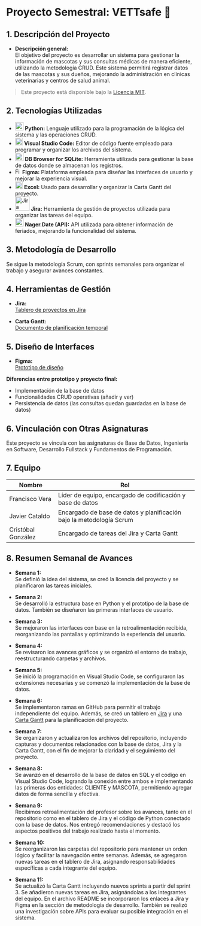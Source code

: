 # Proyecto Semestral: VETTsafe 🐾

## 1. Descripción del Proyecto
- **Descripción general:**  
  El objetivo del proyecto es desarrollar un sistema para gestionar la información de mascotas y sus consultas médicas de manera eficiente, utilizando la metodología CRUD. Este sistema permitirá registrar datos de las mascotas y sus dueños, mejorando la administración en clínicas veterinarias y centros de salud animal.

> Este proyecto está disponible bajo la [Licencia MIT](https://github.com/francisxo999/Proyecto-Semestral/blob/main/LICENSE).

## 2. Tecnologías Utilizadas
- <img src="https://cdn.jsdelivr.net/gh/devicons/devicon/icons/python/python-original.svg" alt="Python" width="22"/>  **Python:** Lenguaje utilizado para la programación de la lógica del sistema y las operaciones CRUD.
- <img src="https://cdn.jsdelivr.net/gh/devicons/devicon/icons/vscode/vscode-original.svg" alt="Visual Studio Code" width="20"/> **Visual Studio Code:** Editor de código fuente empleado para programar y organizar los archivos del sistema.
- <img src="https://cdn.jsdelivr.net/gh/devicons/devicon@latest/icons/azuresqldatabase/azuresqldatabase-original.svg" alt="DB Browser for SQLite" width="22"/>  **DB Browser for SQLite:** Herramienta utilizada para gestionar la base de datos donde se almacenan los registros.
- <img src="https://upload.wikimedia.org/wikipedia/commons/3/33/Figma-logo.svg" alt="Figma" width="15"/>  **Figma:** Plataforma empleada para diseñar las interfaces de usuario y mejorar la experiencia visual.
- <img src="https://upload.wikimedia.org/wikipedia/commons/3/34/Microsoft_Office_Excel_%282019%E2%80%93present%29.svg" alt="Excel" width="20"/> **Excel:** Usado para desarrollar y organizar la Carta Gantt del proyecto.  
- <img src="https://upload.wikimedia.org/wikipedia/commons/8/8a/Jira_Logo.svg" alt="Jira" width="38"/> **Jira:** Herramienta de gestión de proyectos utilizada para organizar las tareas del equipo.
- <img src="https://www.svgrepo.com/show/530439/api-01.svg" alt="API" width="22"/> **Nager.Date (API):** API utilizada para obtener información de feriados, mejorando la funcionalidad del sistema.

## 3. Metodología de Desarrollo
Se sigue la metodología Scrum, con sprints semanales para organizar el trabajo y asegurar avances constantes.

## 4. Herramientas de Gestión

- **Jira:**  
  [Tablero de proyectos en Jira](https://vettsafe.atlassian.net/jira/software/projects/SCRUM/boards/1/backlog?atlOrigin=eyJpIjoiNjFhMWQzOTVmZDQ3NDUxYTlkZjlkMmRlMjdkMWU4ZWIiLCJwIjoiaiJ9)  

- **Carta Gantt:**  
  [Documento de planificación temporal](https://docs.google.com/spreadsheets/d/1c3QkWdsqGV5yM9EpvRcGAK7bTbtyMJmF/edit?usp=sharing&ouid=117040996252373578955&rtpof=true&sd=true)  

## 5. Diseño de Interfaces

- **Figma:**  
  [Prototipo de diseño](https://www.figma.com/proto/dW6zv0OQ8aZEJCwbGtbomC/Vettsafe?node-id=15-115&starting-point-node-id=15%3A115)  

**Diferencias entre prototipo y proyecto final:**
- Implementación de la base de datos
- Funcionalidades CRUD operativas (añadir y ver)
- Persistencia de datos (las consultas quedan guardadas en la base de datos)

## 6. Vinculación con Otras Asignaturas  
Este proyecto se vincula con las asignaturas de Base de Datos, Ingeniería en Software, Desarrollo Fullstack y Fundamentos de Programación.

## 7. Equipo

| Nombre             | Rol                                                                  |
| ------------------ | -------------------------------------------------------------------- |
| Francisco Vera     | Líder de equipo, encargado de codificación y base de datos           |
| Javier Cataldo     | Encargado de base de datos y planificación bajo la metodología Scrum |
| Cristóbal González | Encargado de tareas del Jira y Carta Gantt                           |


## 8. Resumen Semanal de Avances

- **Semana 1:**  
  Se definió la idea del sistema, se creó la licencia del proyecto y se planificaron las tareas iniciales.

- **Semana 2:**  
  Se desarrolló la estructura base en Python y el prototipo de la base de datos. También se diseñaron las primeras interfaces de usuario.

- **Semana 3:**  
  Se mejoraron las interfaces con base en la retroalimentación recibida, reorganizando las pantallas y optimizando la experiencia del usuario.

- **Semana 4:**  
  Se revisaron los avances gráficos y se organizó el entorno de trabajo, reestructurando carpetas y archivos.

- **Semana 5:**  
  Se inició la programación en Visual Studio Code, se configuraron las extensiones necesarias y se comenzó la implementación de la base de datos.

- **Semana 6:**  
  Se implementaron ramas en GitHub para permitir el trabajo independiente del equipo. Además, se creó un tablero en [Jira](https://vettsafe.atlassian.net/jira/software/projects/SCRUM/boards/1/backlog?atlOrigin=eyJpIjoiNjFhMWQzOTVmZDQ3NDUxYTlkZjlkMmRlMjdkMWU4ZWIiLCJwIjoiaiJ9) y una [Carta Gantt](https://docs.google.com/spreadsheets/d/1c3QkWdsqGV5yM9EpvRcGAK7bTbtyMJmF/edit?usp=sharing&ouid=117040996252373578955&rtpof=true&sd=true) para la planificación del proyecto.

- **Semana 7:**  
  Se organizaron y actualizaron los archivos del repositorio, incluyendo capturas y documentos relacionados con la base de datos, Jira y la Carta Gantt, con el fin de mejorar la claridad y el seguimiento del proyecto.

- **Semana 8:**  
  Se avanzó en el desarrollo de la base de datos en SQL y el código en Visual Studio Code, logrando la conexión entre ambos e implementando las primeras dos entidades: CLIENTE y MASCOTA, permitiendo agregar datos de forma sencilla y efectiva.

- **Semana 9:**  
  Recibimos retroalimentación del profesor sobre los avances, tanto en el repositorio como en el tablero de Jira y el código de Python conectado con la base de datos. Nos entregó recomendaciones y destacó los aspectos positivos del trabajo realizado hasta el momento.

- **Semana 10:**  
  Se reorganizaron las carpetas del repositorio para mantener un orden lógico y facilitar la navegación entre semanas. Además, se agregaron nuevas tareas en el tablero de Jira, asignando responsabilidades específicas a cada integrante del equipo.

- **Semana 11:**  
  Se actualizó la Carta Gantt incluyendo nuevos sprints a partir del sprint 3. Se añadieron nuevas tareas en Jira, asignándolas a los integrantes del equipo. En el archivo README se incorporaron los enlaces a Jira y Figma en la sección de metodología de desarrollo. También se realizó una investigación sobre APIs para evaluar su posible integración en el sistema.
